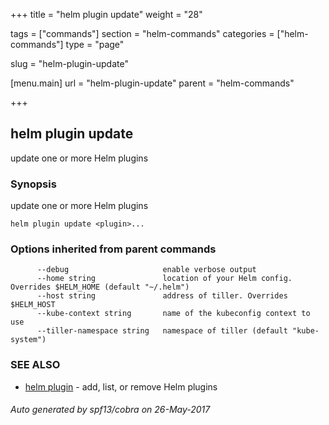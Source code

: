 +++
title = "helm plugin update"
weight = "28"

tags = ["commands"]
section = "helm-commands"
categories = ["helm-commands"]
type = "page"

slug = "helm-plugin-update"

[menu.main]
  url = "helm-plugin-update"
  parent = "helm-commands"

+++

## helm plugin update

update one or more Helm plugins

### Synopsis


update one or more Helm plugins

```
helm plugin update <plugin>...
```

### Options inherited from parent commands

```
      --debug                     enable verbose output
      --home string               location of your Helm config. Overrides $HELM_HOME (default "~/.helm")
      --host string               address of tiller. Overrides $HELM_HOST
      --kube-context string       name of the kubeconfig context to use
      --tiller-namespace string   namespace of tiller (default "kube-system")
```

### SEE ALSO
* [helm plugin](helm_plugin.md)	 - add, list, or remove Helm plugins

###### Auto generated by spf13/cobra on 26-May-2017

